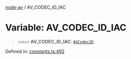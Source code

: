 [node-av](../globals.md) / AV\_CODEC\_ID\_IAC

# Variable: AV\_CODEC\_ID\_IAC

> `const` **AV\_CODEC\_ID\_IAC**: [`AVCodecID`](../type-aliases/AVCodecID.md)

Defined in: [constants.ts:492](https://github.com/seydx/av/blob/f8631fc881b394300b1479f511d55cf1c370a87f/src/constants/constants.ts#L492)
